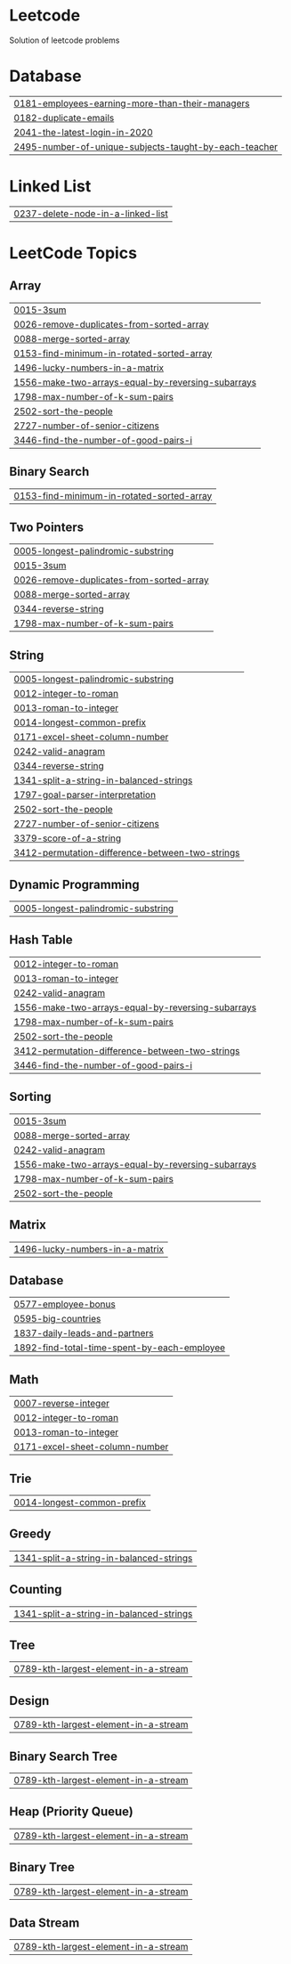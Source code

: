 # Leetcode
Solution of leetcode problems


# Database
|  |
| ------- |
| [0181-employees-earning-more-than-their-managers](https://github.com/Parag-Gavande/Leetcode/tree/master/0181-employees-earning-more-than-their-managers) |
| [0182-duplicate-emails](https://github.com/Parag-Gavande/Leetcode/tree/master/0182-duplicate-emails) |
| [2041-the-latest-login-in-2020](https://github.com/Parag-Gavande/Leetcode/tree/master/2041-the-latest-login-in-2020) |
| [2495-number-of-unique-subjects-taught-by-each-teacher](https://github.com/Parag-Gavande/Leetcode/tree/master/2495-number-of-unique-subjects-taught-by-each-teacher) |
# Linked List
|  |
| ------- |
| [0237-delete-node-in-a-linked-list](https://github.com/Parag-Gavande/Leetcode/tree/master/0237-delete-node-in-a-linked-list) |
<!---LeetCode Topics Start-->
# LeetCode Topics
## Array
|  |
| ------- |
| [0015-3sum](https://github.com/Parag-Gavande/Leetcode/tree/master/0015-3sum) |
| [0026-remove-duplicates-from-sorted-array](https://github.com/Parag-Gavande/Leetcode/tree/master/0026-remove-duplicates-from-sorted-array) |
| [0088-merge-sorted-array](https://github.com/Parag-Gavande/Leetcode/tree/master/0088-merge-sorted-array) |
| [0153-find-minimum-in-rotated-sorted-array](https://github.com/Parag-Gavande/Leetcode/tree/master/0153-find-minimum-in-rotated-sorted-array) |
| [1496-lucky-numbers-in-a-matrix](https://github.com/Parag-Gavande/Leetcode/tree/master/1496-lucky-numbers-in-a-matrix) |
| [1556-make-two-arrays-equal-by-reversing-subarrays](https://github.com/Parag-Gavande/Leetcode/tree/master/1556-make-two-arrays-equal-by-reversing-subarrays) |
| [1798-max-number-of-k-sum-pairs](https://github.com/Parag-Gavande/Leetcode/tree/master/1798-max-number-of-k-sum-pairs) |
| [2502-sort-the-people](https://github.com/Parag-Gavande/Leetcode/tree/master/2502-sort-the-people) |
| [2727-number-of-senior-citizens](https://github.com/Parag-Gavande/Leetcode/tree/master/2727-number-of-senior-citizens) |
| [3446-find-the-number-of-good-pairs-i](https://github.com/Parag-Gavande/Leetcode/tree/master/3446-find-the-number-of-good-pairs-i) |
## Binary Search
|  |
| ------- |
| [0153-find-minimum-in-rotated-sorted-array](https://github.com/Parag-Gavande/Leetcode/tree/master/0153-find-minimum-in-rotated-sorted-array) |
## Two Pointers
|  |
| ------- |
| [0005-longest-palindromic-substring](https://github.com/Parag-Gavande/Leetcode/tree/master/0005-longest-palindromic-substring) |
| [0015-3sum](https://github.com/Parag-Gavande/Leetcode/tree/master/0015-3sum) |
| [0026-remove-duplicates-from-sorted-array](https://github.com/Parag-Gavande/Leetcode/tree/master/0026-remove-duplicates-from-sorted-array) |
| [0088-merge-sorted-array](https://github.com/Parag-Gavande/Leetcode/tree/master/0088-merge-sorted-array) |
| [0344-reverse-string](https://github.com/Parag-Gavande/Leetcode/tree/master/0344-reverse-string) |
| [1798-max-number-of-k-sum-pairs](https://github.com/Parag-Gavande/Leetcode/tree/master/1798-max-number-of-k-sum-pairs) |
## String
|  |
| ------- |
| [0005-longest-palindromic-substring](https://github.com/Parag-Gavande/Leetcode/tree/master/0005-longest-palindromic-substring) |
| [0012-integer-to-roman](https://github.com/Parag-Gavande/Leetcode/tree/master/0012-integer-to-roman) |
| [0013-roman-to-integer](https://github.com/Parag-Gavande/Leetcode/tree/master/0013-roman-to-integer) |
| [0014-longest-common-prefix](https://github.com/Parag-Gavande/Leetcode/tree/master/0014-longest-common-prefix) |
| [0171-excel-sheet-column-number](https://github.com/Parag-Gavande/Leetcode/tree/master/0171-excel-sheet-column-number) |
| [0242-valid-anagram](https://github.com/Parag-Gavande/Leetcode/tree/master/0242-valid-anagram) |
| [0344-reverse-string](https://github.com/Parag-Gavande/Leetcode/tree/master/0344-reverse-string) |
| [1341-split-a-string-in-balanced-strings](https://github.com/Parag-Gavande/Leetcode/tree/master/1341-split-a-string-in-balanced-strings) |
| [1797-goal-parser-interpretation](https://github.com/Parag-Gavande/Leetcode/tree/master/1797-goal-parser-interpretation) |
| [2502-sort-the-people](https://github.com/Parag-Gavande/Leetcode/tree/master/2502-sort-the-people) |
| [2727-number-of-senior-citizens](https://github.com/Parag-Gavande/Leetcode/tree/master/2727-number-of-senior-citizens) |
| [3379-score-of-a-string](https://github.com/Parag-Gavande/Leetcode/tree/master/3379-score-of-a-string) |
| [3412-permutation-difference-between-two-strings](https://github.com/Parag-Gavande/Leetcode/tree/master/3412-permutation-difference-between-two-strings) |
## Dynamic Programming
|  |
| ------- |
| [0005-longest-palindromic-substring](https://github.com/Parag-Gavande/Leetcode/tree/master/0005-longest-palindromic-substring) |
## Hash Table
|  |
| ------- |
| [0012-integer-to-roman](https://github.com/Parag-Gavande/Leetcode/tree/master/0012-integer-to-roman) |
| [0013-roman-to-integer](https://github.com/Parag-Gavande/Leetcode/tree/master/0013-roman-to-integer) |
| [0242-valid-anagram](https://github.com/Parag-Gavande/Leetcode/tree/master/0242-valid-anagram) |
| [1556-make-two-arrays-equal-by-reversing-subarrays](https://github.com/Parag-Gavande/Leetcode/tree/master/1556-make-two-arrays-equal-by-reversing-subarrays) |
| [1798-max-number-of-k-sum-pairs](https://github.com/Parag-Gavande/Leetcode/tree/master/1798-max-number-of-k-sum-pairs) |
| [2502-sort-the-people](https://github.com/Parag-Gavande/Leetcode/tree/master/2502-sort-the-people) |
| [3412-permutation-difference-between-two-strings](https://github.com/Parag-Gavande/Leetcode/tree/master/3412-permutation-difference-between-two-strings) |
| [3446-find-the-number-of-good-pairs-i](https://github.com/Parag-Gavande/Leetcode/tree/master/3446-find-the-number-of-good-pairs-i) |
## Sorting
|  |
| ------- |
| [0015-3sum](https://github.com/Parag-Gavande/Leetcode/tree/master/0015-3sum) |
| [0088-merge-sorted-array](https://github.com/Parag-Gavande/Leetcode/tree/master/0088-merge-sorted-array) |
| [0242-valid-anagram](https://github.com/Parag-Gavande/Leetcode/tree/master/0242-valid-anagram) |
| [1556-make-two-arrays-equal-by-reversing-subarrays](https://github.com/Parag-Gavande/Leetcode/tree/master/1556-make-two-arrays-equal-by-reversing-subarrays) |
| [1798-max-number-of-k-sum-pairs](https://github.com/Parag-Gavande/Leetcode/tree/master/1798-max-number-of-k-sum-pairs) |
| [2502-sort-the-people](https://github.com/Parag-Gavande/Leetcode/tree/master/2502-sort-the-people) |
## Matrix
|  |
| ------- |
| [1496-lucky-numbers-in-a-matrix](https://github.com/Parag-Gavande/Leetcode/tree/master/1496-lucky-numbers-in-a-matrix) |
## Database
|  |
| ------- |
| [0577-employee-bonus](https://github.com/Parag-Gavande/Leetcode/tree/master/0577-employee-bonus) |
| [0595-big-countries](https://github.com/Parag-Gavande/Leetcode/tree/master/0595-big-countries) |
| [1837-daily-leads-and-partners](https://github.com/Parag-Gavande/Leetcode/tree/master/1837-daily-leads-and-partners) |
| [1892-find-total-time-spent-by-each-employee](https://github.com/Parag-Gavande/Leetcode/tree/master/1892-find-total-time-spent-by-each-employee) |
## Math
|  |
| ------- |
| [0007-reverse-integer](https://github.com/Parag-Gavande/Leetcode/tree/master/0007-reverse-integer) |
| [0012-integer-to-roman](https://github.com/Parag-Gavande/Leetcode/tree/master/0012-integer-to-roman) |
| [0013-roman-to-integer](https://github.com/Parag-Gavande/Leetcode/tree/master/0013-roman-to-integer) |
| [0171-excel-sheet-column-number](https://github.com/Parag-Gavande/Leetcode/tree/master/0171-excel-sheet-column-number) |
## Trie
|  |
| ------- |
| [0014-longest-common-prefix](https://github.com/Parag-Gavande/Leetcode/tree/master/0014-longest-common-prefix) |
## Greedy
|  |
| ------- |
| [1341-split-a-string-in-balanced-strings](https://github.com/Parag-Gavande/Leetcode/tree/master/1341-split-a-string-in-balanced-strings) |
## Counting
|  |
| ------- |
| [1341-split-a-string-in-balanced-strings](https://github.com/Parag-Gavande/Leetcode/tree/master/1341-split-a-string-in-balanced-strings) |
## Tree
|  |
| ------- |
| [0789-kth-largest-element-in-a-stream](https://github.com/Parag-Gavande/Leetcode/tree/master/0789-kth-largest-element-in-a-stream) |
## Design
|  |
| ------- |
| [0789-kth-largest-element-in-a-stream](https://github.com/Parag-Gavande/Leetcode/tree/master/0789-kth-largest-element-in-a-stream) |
## Binary Search Tree
|  |
| ------- |
| [0789-kth-largest-element-in-a-stream](https://github.com/Parag-Gavande/Leetcode/tree/master/0789-kth-largest-element-in-a-stream) |
## Heap (Priority Queue)
|  |
| ------- |
| [0789-kth-largest-element-in-a-stream](https://github.com/Parag-Gavande/Leetcode/tree/master/0789-kth-largest-element-in-a-stream) |
## Binary Tree
|  |
| ------- |
| [0789-kth-largest-element-in-a-stream](https://github.com/Parag-Gavande/Leetcode/tree/master/0789-kth-largest-element-in-a-stream) |
## Data Stream
|  |
| ------- |
| [0789-kth-largest-element-in-a-stream](https://github.com/Parag-Gavande/Leetcode/tree/master/0789-kth-largest-element-in-a-stream) |
<!---LeetCode Topics End-->